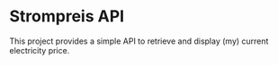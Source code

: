 # Strompreis API

This project provides a simple API to retrieve and display (my) current electricity price.
